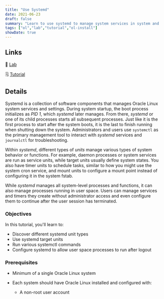 ```yaml
---
title: "Use Systemd"
date: 2021-06-23
draft: false
summary: "Learn to use systemd to manage system services in system and user space."
tags: ["ol","lab","tutorial","ol-install"]
showDate: true
---
```


## Links

:crescent_moon: [Lab](https://luna.oracle.com/lab/8a060473-bff3-4c04-9799-eb944951007c)

:spiral_notepad: [Tutorial](https://docs.oracle.com//en/learn/ol-systemd)

## Details

Systemd is a collection of software components that manages Oracle Linux system services and settings. During system startup, the boot process initializes as *PID 1*, which *systemd* later manages. From there, *systemd* or one of its child processes starts all subsequent processes. Just like it is the first process to start after the system boots, it is the last to finish running when shutting down the system. Administrators and users use `systemctl` as the primary management tool to interact with *systemd* services and `journalctl` for troubleshooting. 

Within *systemd*, different types of *units* manage various types of system behavior or functions. For example, daemon processes or system services are run as service units, while target units usually define system states. You also have timer units to schedule tasks, similar to how you might use the system cron service, and mount units to configure a mount point instead of configuring it in the system fstab.

While *systemd* manages all system-level processes and functions, it can also manage processes running in user space. Users can manage services and timers they create without administrator access and even configure them to continue after the user session has terminated.

### Objectives

In this tutorial, you'll learn to:

- Discover different systemd unit types
- Use systemd target units
- Run various systemctl commands
- Configure systemd to allow user space processes to run after logout

### Prerequisites

- Minimum of a single Oracle Linux system

- Each system should have Oracle Linux installed and configured with:
  - A non-root user account
